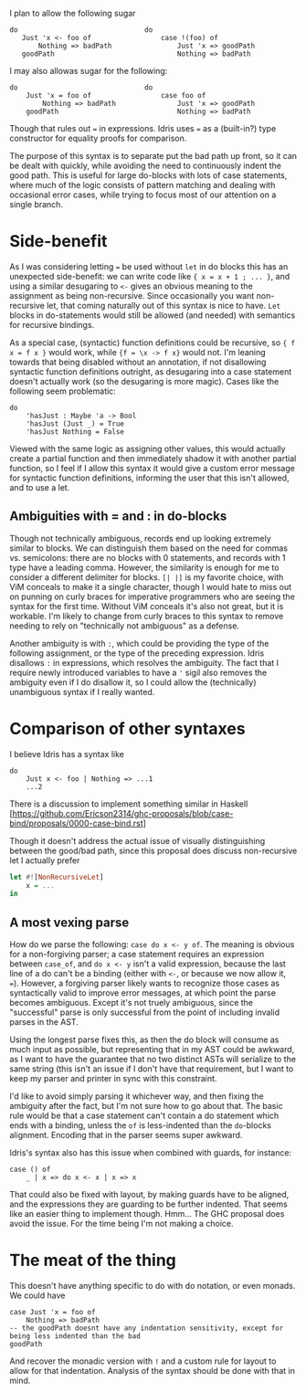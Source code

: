 
I plan to allow the following sugar

```
do                               do
   Just 'x <- foo of                 case !(foo) of
       Nothing => badPath                Just 'x => goodPath
   goodPath                              Nothing => badPath
```

I may also allowas sugar for the following:

```
do                               do
    Just 'x = foo of                 case foo of
        Nothing => badPath               Just 'x => goodPath
    goodPath                             Nothing => badPath
```

Though that rules out `=` in expressions. Idris uses `=` as a (built-in?) type constructor for equality proofs for comparison.

The purpose of this syntax is to separate put the bad path up front, so it can be dealt with quickly, while avoiding the need to continuously indent the good path. This is useful for large do-blocks with lots of case statements, where much of the logic consists of pattern matching and dealing with occasional error cases, while trying to focus most of our attention on a single branch.

# Side-benefit

As I was considering letting `=` be used without `let` in do blocks this has an unexpected side-benefit: we can write code like `{ x = x + 1 ; ... }`, and using a similar desugaring to `<-` gives an obvious meaning to the assignment as being non-recursive. Since occasionally you want non-recursive let, that coming naturally out of this syntax is nice to have. `Let` blocks in do-statements would still be allowed (and needed) with semantics for recursive bindings.

As a special case, (syntactic) function definitions could be recursive, so `{ f x = f x }` would work, while `{f = \x -> f x}` would not. I'm leaning towards that being disabled without an annotation, if not disallowing syntactic function definitions outright, as desugaring into a case statement doesn't actually work (so the desugaring is more magic). Cases like the following seem problematic:

```
do
    'hasJust : Maybe 'a -> Bool
    'hasJust (Just _) = True
    'hasJust Nothing = False
```

Viewed with the same logic as assigning other values, this would actually create a partial function and then immediately shadow it with another partial function, so I feel if I allow this syntax it would give a custom error message for syntactic function definitions, informing the user that this isn't allowed, and to use a let.

## Ambiguities with = and : in do-blocks

Though not technically ambiguous, records end up looking extremely similar to blocks. We can distinguish them based on the need for commas vs. semicolons: there are no blocks with 0 statements, and records with 1 type have a leading comma. However, the similarity is enough for me to consider a different delimiter for blocks. `[| |]` is my favorite choice, with ViM conceals to make it a single character, though I would hate to miss out on punning on curly braces for imperative programmers who are seeing the syntax for the first time. Without ViM conceals it's also not great, but it is workable. I'm likely to change from curly braces to this syntax to remove needing to rely on "technically not ambiguous" as a defense.

Another ambiguity is with `:`, which could be providing the type of the following assignment, or the type of the preceding expression. Idris disallows `:` in expressions, which resolves the ambiguity. The fact that I require newly introduced variables to have a `'` sigil also removes the ambiguity even if I do disallow it, so I could allow the (technically) unambiguous syntax if I really wanted.

# Comparison of other syntaxes

I believe Idris has a syntax like

```
do
    Just x <- foo | Nothing => ...1
    ...2
```

There is a discussion to implement something similar in Haskell [https://github.com/Ericson2314/ghc-proposals/blob/case-bind/proposals/0000-case-bind.rst]

Though it doesn't address the actual issue of visually distinguishing between the good/bad path, since this proposal does discuss non-recursive let I actually prefer

```haskell
let #![NonRecursiveLet]
    x = ...
in
```

## A most vexing parse

How do we parse the following: `case do x <- y of`. The meaning is obvious for a non-forgiving parser; a case statement requires an expression between `case_of`, and `do x <- y` isn't a valid expression, because the last line of a do can't be a binding (either with `<-`, or because we now allow it, `=`). However, a forgiving parser likely wants to recognize those cases as syntactically valid to improve error messages, at which point the parse becomes ambiguous. Except it's not truely ambiguous, since the "successful" parse is only successful from the point of including invalid parses in the AST.

Using the longest parse fixes this, as then the do block will consume as much input as possible, but representing that in my AST could be awkward, as I want to have the guarantee that no two distinct ASTs will serialize to the same string (this isn't an issue if I don't have that requirement, but I want to keep my parser and printer in sync with this constraint.

I'd like to avoid simply parsing it whichever way, and then fixing the ambiguity after the fact, but I'm not sure how to go about that. The basic rule would be that a case statement can't contain a do statement which ends with a binding, unless the `of` is less-indented than the `do`-blocks alignment. Encoding that in the parser seems super awkward.

Idris's syntax also has this issue when combined with guards, for instance:

```
case () of
    _ | x => do x <- x | x => x
```

That could also be fixed with layout, by making guards have to be aligned, and the expressions they are guarding to be further indented. That seems like an easier thing to implement though. Hmm... The GHC proposal does avoid the issue. For the time being I'm not making a choice.

# The meat of the thing

This doesn't have anything specific to do with do notation, or even monads. We could have

```
case Just 'x = foo of
    Nothing => badPath
-- the goodPath doesnt have any indentation sensitivity, except for being less indented than the bad
goodPath
```

And recover the monadic version with `!` and a custom rule for layout to allow for that indentation. Analysis of the syntax should be done with that in mind.
